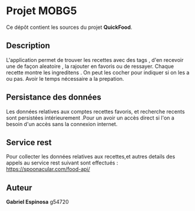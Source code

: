 # Projet MOBG5

Ce dépôt contient les sources du projet **QuickFood**.

## Description

L'application permet de trouver les recettes avec des tags , d'en recevoir une de façon aleatoire , la rajouter en favoris  ou de ressayer. 
Chaque recette montre les ingreditens . On peut les cocher pour indiquer si on les a ou pas. Avoir le temps nécessaire a la prepation.

## Persistance des données

Les données relatives aux comptes recettes favoris, et recherche recents sont persistées  intérieurement .Pour un avoir un accès direct si l'on a besoin 
d'un accès sans la connexion internet.


## Service rest

Pour collecter les données relatives aux recettes,et autres details des appels au service rest suivant sont effectués : <https://spoonacular.com/food-api/>

## Auteur

**Gabriel Espinosa** g54720
